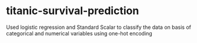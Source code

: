 # titanic-survival-prediction
Used logistic regression and Standard Scalar to classify the data on basis of categorical and numerical variables using one-hot encoding

